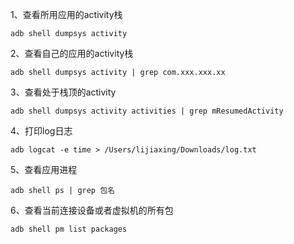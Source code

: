 
1、查看所用应用的activity栈
```shell
adb shell dumpsys activity
```
2、查看自己的应用的activity栈
```shell
adb shell dumpsys activity | grep com.xxx.xxx.xx
```
3、查看处于栈顶的activity
```shell
adb shell dumpsys activity activities | grep mResumedActivity
```
4、打印log日志
```shell
adb logcat -e time > /Users/lijiaxing/Downloads/log.txt
```
5、查看应用进程
```shell
adb shell ps | grep 包名
```
6、查看当前连接设备或者虚拟机的所有包
```shell
adb shell pm list packages   
```
